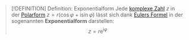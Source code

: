 > [!DEFINITION] Definition: Exponentialform
> Jede [komplexe Zahl](../Komplexe%20Zahlen.md) $z$ in der [Polarform](Polarform.md) $z =r(\cos\varphi +\mathrm{i}\sin\varphi)$ lässt sich dank [Eulers Formel](../Eulers%20Formel.md) in der sogenannten **Exponentialform** darstellen:
> $$z = r\mathrm{e}^{\mathrm{i}\varphi}$$